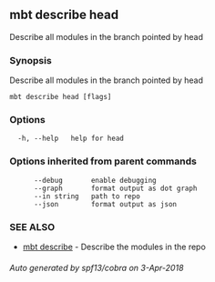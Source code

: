 ## mbt describe head

Describe all modules in the branch pointed by head

### Synopsis


Describe all modules in the branch pointed by head



```
mbt describe head [flags]
```

### Options

```
  -h, --help   help for head
```

### Options inherited from parent commands

```
      --debug       enable debugging
      --graph       format output as dot graph
      --in string   path to repo
      --json        format output as json
```

### SEE ALSO
* [mbt describe](mbt_describe.md)	 - Describe the modules in the repo

###### Auto generated by spf13/cobra on 3-Apr-2018
